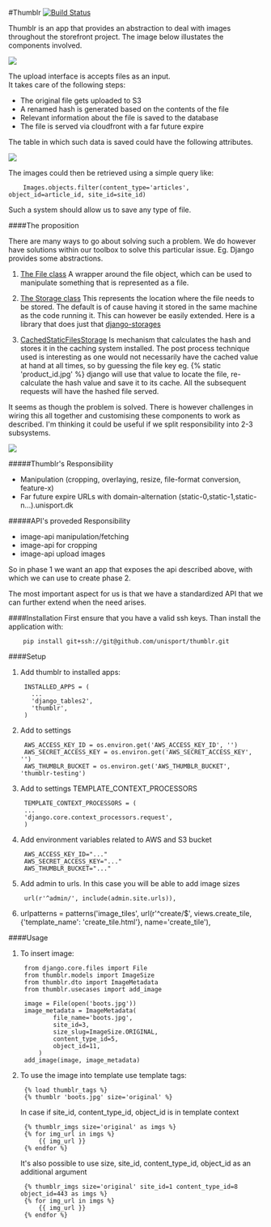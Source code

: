 #Thumblr [![Build Status](https://magnum.travis-ci.com/unisport/thumblr.svg?token=qsbi8v1ehwb8Bju5YWQ6&branch=master)](https://magnum.travis-ci.com/unisport/thumblr)

Thumblr is an app that provides an abstraction to deal with images throughout the storefront project. The image below illustates the components involved.  

![](http://s3.amazonaws.com/storefront-dump/upload.png)


The upload interface is  accepts files as an input.  
It takes care of the following steps:

* The original file gets uploaded to S3
* A renamed hash is generated based on the contents of the file
* Relevant information about the file is saved to the database
* The file is served via cloudfront with a far future expire

The table in which such data is saved could have the following attributes.

![](http://s3.amazonaws.com/storefront-dump/model.png)
 

The images could then be retrieved using a simple query like:

        Images.objects.filter(content_type='articles', object_id=article_id, site_id=site_id) 

Such a system should allow us to save any type of file. 

####The proposition

There are many ways to go about solving such a problem. We do however have solutions within our toolbox to solve this particular issue. Eg. Django provides some abstractions. 

1. [The File class](https://docs.djangoproject.com/en/dev/ref/files/file/#django.core.files.File)
A wrapper around the file object, which can be used to manipulate something that is represented as a file.

2. [The Storage class](https://docs.djangoproject.com/en/dev/ref/files/storage/#the-storage-class)
This represents the location where the file needs to be stored. The default is of cause having it stored in the same machine as the code running it. This can however be easily extended.
Here is a library that does just that [django-storages](http://django-storages.readthedocs.org/en/latest/backends/amazon-S3.html)

3. [CachedStaticFilesStorage](https://docs.djangoproject.com/en/dev/ref/contrib/staticfiles/#django.contrib.staticfiles.storage.CachedStaticFilesStorage)
Is mechanism that calculates the hash and stores it in the caching system installed.
The post process technique used is interesting as one would not necessarily have the cached value at hand at all times, so by guessing the file key eg. {% static 'product_id.jpg' %} django will use that value to locate the file, re-calculate the hash value and save it to its cache.  All the subsequent requests will have the hashed file served. 

It seems as though the problem is solved. There is however challenges in wiring this all together and customising these components to work as described. 
I'm thinking it could be useful if we split responsibility into 2-3 subsystems.

![](http://s3.amazonaws.com/storefront-dump/H3r36G9.png)


#####Thumblr's Responsibility
* Manipulation (cropping, overlaying, resize, file-format conversion, feature-x)
* Far future expire URLs with domain-alternation (static-0,static-1,static-n...).unisport.dk

#####API's proveded Responsibility

 * image-api manipulation/fetching
 * image-api for cropping
 * image-api upload images




So in phase 1 we want an app that exposes the api described above, with which we can use to create phase 2. 

The most important aspect for us is that we have a standardized API that we can further extend when the need arises. 

####Installation
First ensure that you have a valid ssh keys. Than install the application with:

        pip install git+ssh://git@github.com/unisport/thumblr.git

####Setup
1. Add thumblr to installed apps:

        INSTALLED_APPS = (
          ...
          'django_tables2',
          'thumblr',
        )
        
2. Add to settings 

        AWS_ACCESS_KEY_ID = os.environ.get('AWS_ACCESS_KEY_ID', '')
        AWS_SECRET_ACCESS_KEY = os.environ.get('AWS_SECRET_ACCESS_KEY', '')
        AWS_THUMBLR_BUCKET = os.environ.get('AWS_THUMBLR_BUCKET', 'thumblr-testing')        

3. Add to settings TEMPLATE_CONTEXT_PROCESSORS

        TEMPLATE_CONTEXT_PROCESSORS = (
        ...
        'django.core.context_processors.request',
        )
        
4. Add environment variables related to AWS and S3 bucket
        
        AWS_ACCESS_KEY_ID="..."
        AWS_SECRET_ACCESS_KEY="..."
        AWS_THUMBLR_BUCKET="..."
        
5. Add admin to urls. In this case you will be able to add image sizes
        
        url(r'^admin/', include(admin.site.urls)),
        
6. urlpatterns = patterns('image_tiles',
       url(r'^create/$', views.create_tile, {'template_name': 'create_tile.html'}, name='create_tile'),


####Usage
 
1. To insert image:

        from django.core.files import File
        from thumblr.models import ImageSize
        from thumblr.dto import ImageMetadata
        from thumblr.usecases import add_image
        
        image = File(open('boots.jpg'))
        image_metadata = ImageMetadata(
                file_name='boots.jpg',
                site_id=3,
                size_slug=ImageSize.ORIGINAL,
                content_type_id=5,
                object_id=11,
            )
        add_image(image, image_metadata)
        
2. To use the image into template use template tags:

        {% load thumblr_tags %}
        {% thumblr 'boots.jpg' size='original' %}
        
    In case if site_id, content_type_id, object_id is in template context
    
        {% thumblr_imgs size='original' as imgs %}
        {% for img_url in imgs %}
            {{ img_url }}
        {% endfor %}
        
    It's also possible to use size, site_id, content_type_id, object_id as an additional argument
    
        {% thumblr_imgs size='original' site_id=1 content_type_id=8 object_id=443 as imgs %}
        {% for img_url in imgs %}
            {{ img_url }}
        {% endfor %}
        
    
